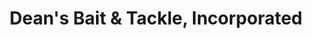 ---
title: "Dean's Bait & Tackle, Incorporated"
url: /alger/deans-bait-and-tackle-incorporated/
shop: outdoor
---